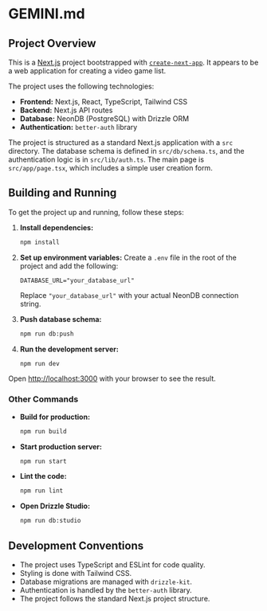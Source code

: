 # GEMINI.md

## Project Overview

This is a [Next.js](https://nextjs.org) project bootstrapped with [`create-next-app`](https://nextjs.org/docs/app/api-reference/cli/create-next-app). It appears to be a web application for creating a video game list.

The project uses the following technologies:
- **Frontend:** Next.js, React, TypeScript, Tailwind CSS
- **Backend:** Next.js API routes
- **Database:** NeonDB (PostgreSQL) with Drizzle ORM
- **Authentication:** `better-auth` library

The project is structured as a standard Next.js application with a `src` directory. The database schema is defined in `src/db/schema.ts`, and the authentication logic is in `src/lib/auth.ts`. The main page is `src/app/page.tsx`, which includes a simple user creation form.

## Building and Running

To get the project up and running, follow these steps:

1. **Install dependencies:**
   ```bash
   npm install
   ```

2. **Set up environment variables:**
   Create a `.env` file in the root of the project and add the following:
   ```
   DATABASE_URL="your_database_url"
   ```
   Replace `"your_database_url"` with your actual NeonDB connection string.

3. **Push database schema:**
   ```bash
   npm run db:push
   ```

4. **Run the development server:**
   ```bash
   npm run dev
   ```

Open [http://localhost:3000](http://localhost:3000) with your browser to see the result.

### Other Commands

- **Build for production:**
  ```bash
  npm run build
  ```
- **Start production server:**
  ```bash
  npm run start
  ```
- **Lint the code:**
  ```bash
  npm run lint
  ```
- **Open Drizzle Studio:**
  ```bash
  npm run db:studio
  ```

## Development Conventions

- The project uses TypeScript and ESLint for code quality.
- Styling is done with Tailwind CSS.
- Database migrations are managed with `drizzle-kit`.
- Authentication is handled by the `better-auth` library.
- The project follows the standard Next.js project structure.
